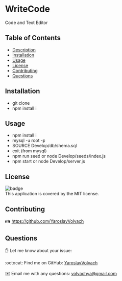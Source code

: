 # WriteCode
Code and Text Editor

## Table of Contents
- [Description](#description)
- [Installation](#installation)
- [Usage](#usage)
- [License](#license)
- [Contributing](#contributing)
- [Questions](#questions)

## Installation
- git clone
- npm install i

## Usage
* npm install i
* mysql -u root -p
* SOURCE Develop/db/shema.sql
* exit (from mysql)
* npm run seed or node Develop/seeds/index.js
* npm start or node Develop/server.js


## License
![badge](https://img.shields.io/badge/license-MIT-brightgreen)
<br />
This application is covered by the MIT license. 

## Contributing
👪 https://github.com/YaroslavVolvach


## Questions
✋ Let me know about your issue:<br />
<br />
:octocat: Find me on GitHub: [YaroslavVolvach](https://github.com/YaroslavVolvach)<br />
<br />
✉️ Email me with any questions: volvachya@gmail.com<br /><br />
  
